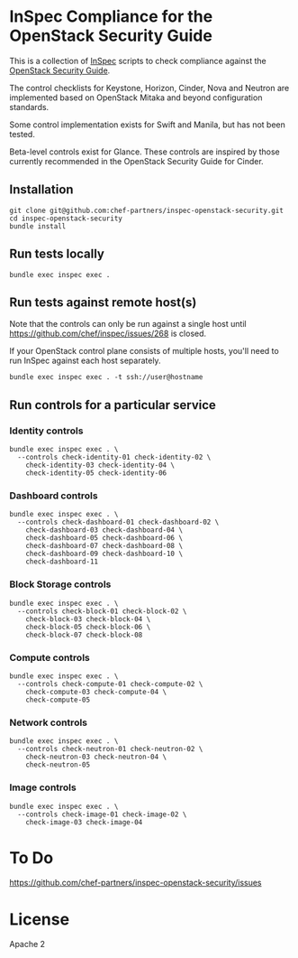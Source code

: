 # InSpec Compliance for the OpenStack Security Guide

This is a collection of [InSpec](http://inspec.io) scripts to check compliance against the [OpenStack Security Guide](http://docs.openstack.org/security-guide/).

The control checklists for Keystone, Horizon, Cinder, Nova and Neutron are implemented based on OpenStack Mitaka and beyond configuration standards.

Some control implementation exists for Swift and Manila, but has not been tested.

Beta-level controls exist for Glance. These controls are inspired by those currently recommended in the OpenStack Security Guide for Cinder.

## Installation

```shell
git clone git@github.com:chef-partners/inspec-openstack-security.git
cd inspec-openstack-security
bundle install
```

## Run tests locally

```shell
bundle exec inspec exec .
```

## Run tests against remote host(s)

Note that the controls can only be run against a single host until
https://github.com/chef/inspec/issues/268 is closed.

If your OpenStack control plane consists of multiple hosts, you'll need to
run InSpec against each host separately.

```shell
bundle exec inspec exec . -t ssh://user@hostname
```

## Run controls for a particular service

### Identity controls

```shell
bundle exec inspec exec . \
  --controls check-identity-01 check-identity-02 \
    check-identity-03 check-identity-04 \
    check-identity-05 check-identity-06
```

### Dashboard controls

```shell
bundle exec inspec exec . \
  --controls check-dashboard-01 check-dashboard-02 \
    check-dashboard-03 check-dashboard-04 \
    check-dashboard-05 check-dashboard-06 \
    check-dashboard-07 check-dashboard-08 \
    check-dashboard-09 check-dashboard-10 \
    check-dashboard-11
```

### Block Storage controls

```shell
bundle exec inspec exec . \
  --controls check-block-01 check-block-02 \
    check-block-03 check-block-04 \
    check-block-05 check-block-06 \
    check-block-07 check-block-08
```

### Compute controls

```shell
bundle exec inspec exec . \
  --controls check-compute-01 check-compute-02 \
    check-compute-03 check-compute-04 \
    check-compute-05
```

### Network controls

```shell
bundle exec inspec exec . \
  --controls check-neutron-01 check-neutron-02 \
    check-neutron-03 check-neutron-04 \
    check-neutron-05
```

### Image controls

```shell
bundle exec inspec exec . \
  --controls check-image-01 check-image-02 \
    check-image-03 check-image-04
```

# To Do

https://github.com/chef-partners/inspec-openstack-security/issues

# License

Apache 2

